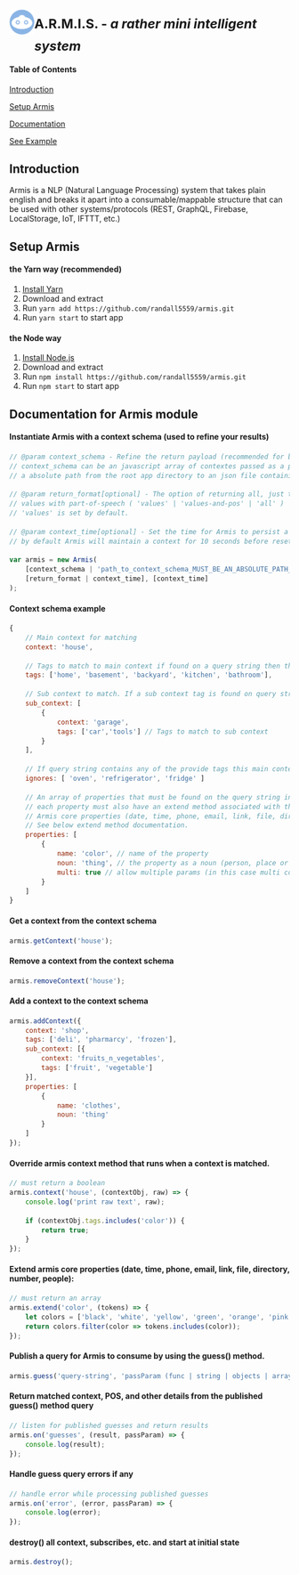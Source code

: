 
<div>
    <span>
         <img align="left" width="45" height="45" src="https://raw.githubusercontent.com/randall5559/armis/master/assets/logo.png" />
        <h1><sub>A.R.M.I.S. - <i>a rather mini intelligent system</i></sub></h1>
    </span>
</div>

#### Table of Contents

[Introduction](https://github.com/randall5559/armis#introduction)

[Setup Armis](https://github.com/randall5559/armis#setup-armis)

[Documentation](https://github.com/randall5559/armis#documentation-for-armis-module)

[See Example]()




## Introduction

Armis is a NLP (Natural Language Processing) system that takes plain english
and breaks it apart into a consumable/mappable structure that can be used with
other systems/protocols (REST, GraphQL, Firebase, LocalStorage, IoT, IFTTT, etc.)


## Setup Armis

#### the Yarn way (recommended)

1. [Install Yarn](https://yarnpkg.com/lang/en/docs/install/)
2. Download and extract
3. Run ```yarn add https://github.com/randall5559/armis.git```
4. Run ```yarn start``` to start app

#### the Node way

1. [Install Node.js](https://nodejs.org/en/download/)
2. Download and extract
3. Run ```npm install https://github.com/randall5559/armis.git```
4. Run `npm start` to start app


## Documentation for Armis module

#### Instantiate Armis with a context schema (used to refine your results)

```javascript
// @param context_schema - Refine the return payload (recommended for better mapping to DB)
// context_schema can be an javascript array of contextes passed as a parameter or
// a absolute path from the root app directory to an json file containing an array of contextes.

// @param return_format[optional] - The option of returning all, just the data with values or
// values with part-of-speech ( 'values' | 'values-and-pos' | 'all' )
// 'values' is set by default.

// @param context_time[optional] - Set the time for Armis to persist a context in seconds.
// by default Armis will maintain a context for 10 seconds before reseting state back to start.

var armis = new Armis(
    [context_schema | 'path_to_context_schema_MUST_BE_AN_ABSOLUTE_PATH_FROM_APP_ROOT_DIR'],
    [return_format | context_time], [context_time]
);
```


#### Context schema example

```javascript
{
    // Main context for matching
    context: 'house',

    // Tags to match to main context if found on a query string then the main context object is returned
    tags: ['home', 'basement', 'backyard', 'kitchen', 'bathroom'],

    // Sub context to match. If a sub context tag is found on query string then the main context object is returned
    sub_context: [
        {
            context: 'garage',
            tags: ['car','tools'] // Tags to match to sub context
        }
    ],

    // If query string contains any of the provide tags this main context with not be returned
    ignores: [ 'oven', 'refrigerator', 'fridge' ]

    // An array of properties that must be found on the query string in order for a main context to be returned
    // each property must also have an extend method associated with the name if it's not one of
    // Armis core properties (date, time, phone, email, link, file, directory, number, people).
    // See below extend method documentation.
    properties: [
        {
            name: 'color', // name of the property
            noun: 'thing', // the property as a noun (person, place or thing)
            multi: true // allow multiple params (in this case multi colors)
        }
    ]
}
```


#### Get a context from the context schema

```javascript
armis.getContext('house');
```


#### Remove a context from the context schema

```javascript
armis.removeContext('house');
```


#### Add a context to the context schema

```javascript
armis.addContext({
    context: 'shop',
    tags: ['deli', 'pharmarcy', 'frozen'],
    sub_context: [{
        context: 'fruits_n_vegetables',
        tags: ['fruit', 'vegetable']
    }],
    properties: [
        {
            name: 'clothes',
            noun: 'thing'
        }
    ]
});
```


#### Override armis context method that runs when a context is matched.

```javascript
// must return a boolean
armis.context('house', (contextObj, raw) => {
    console.log('print raw text', raw);

    if (contextObj.tags.includes('color')) {
        return true;
    }
});
```


#### Extend armis core properties (date, time, phone, email, link, file, directory, number, people):

```javascript
// must return an array
armis.extend('color', (tokens) => {
    let colors = ['black', 'white', 'yellow', 'green', 'orange', 'pink', 'blue'];
    return colors.filter(color => tokens.includes(color));
});
```


#### Publish a query for Armis to consume by using the guess() method.

```javascript
armis.guess('query-string', 'passParam (func | string | objects | array | number)');
```


#### Return matched context, POS, and other details from the published guess() method query

```javascript
// listen for published guesses and return results
armis.on('guesses', (result, passParam) => {
    console.log(result);
});
```


#### Handle guess query errors if any

```javascript
// handle error while processing published guesses
armis.on('error', (error, passParam) => {
    console.log(error);
});
```


#### destroy() all context, subscribes, etc. and start at initial state

```javascript
armis.destroy();
```
